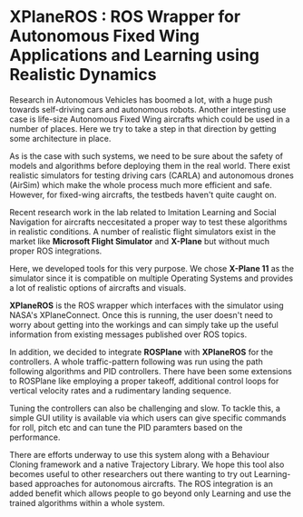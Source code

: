# XPlaneROS : ROS Wrapper for Autonomous Fixed Wing Applications and Learning using Realistic Dynamics

Research in Autonomous Vehicles has boomed a lot, with a huge push towards self-driving cars and autonomous robots. Another interesting use case is life-size Autonomous Fixed Wing aircrafts which could be used in a number of places. Here we try to take a step in that direction by getting some architecture in place.  

As is the case with such systems, we need to be sure about the safety of models and algorithms before deploying them in the real world. There exist realistic simulators for testing driving cars (CARLA) and autonomous drones (AirSim) which make the whole process much more efficient and safe. However, for fixed-wing aircrafts, the testbeds haven't quite caught on. 

Recent research work in the lab related to Imitation Learning and Social Navigation for aircrafts neccesitated a proper way to test these algorithms in realistic conditions. A number of realistic flight simulators exist in the market like **Microsoft Flight Simulator** and **X-Plane** but without much proper ROS integrations. 

Here, we developed tools for this very purpose. We chose **X-Plane 11** as the simulator since it is compatible on multiple Operating Systems and provides a lot of realistic options of aircrafts and visuals.  

**XPlaneROS** is the ROS wrapper which interfaces with the simulator using NASA's XPlaneConnect. Once this is running, the user doesn't need to worry about getting into the workings and can simply take up the useful information from existing messages published over ROS topics.  

In addition, we decided to integrate **ROSPlane** with **XPlaneROS** for the controllers. A whole traffic-pattern following was run using the path following algorithms and PID controllers. There have been some extensions to ROSPlane like employing a proper takeoff, additional control loops for vertical velocity rates and a rudimentary landing sequence.  

Tuning the controllers can also be challenging and slow. To tackle this, a simple GUI utility is available via which users can give specific commands for roll, pitch etc and can tune the PID paramters based on the performance.   

There are efforts underway to use this system along with a Behaviour Cloning framework and a native Trajectory Library. We hope this tool also becomes useful to other researchers out there wanting to try out Learning-based approaches for autonomous aircrafts. The ROS integration is an added benefit which allows people to go beyond only Learning and use the trained algorithms within a whole system.